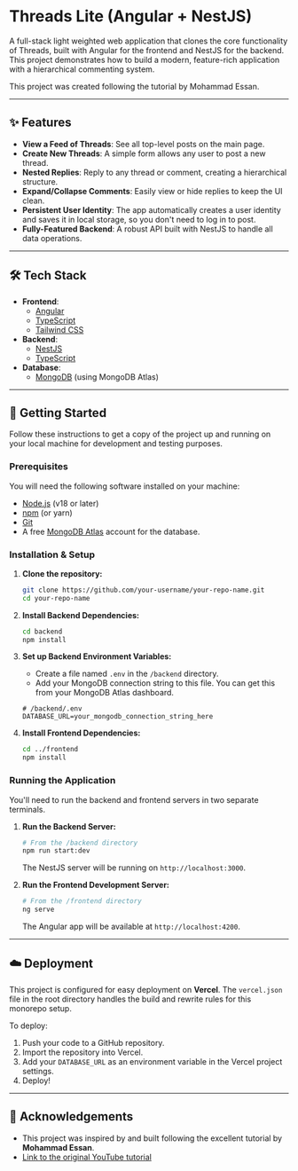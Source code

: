 # Threads Lite (Angular + NestJS)

A full-stack light weighted web application that clones the core functionality of Threads, built with Angular for the frontend and NestJS for the backend. This project demonstrates how to build a modern, feature-rich application with a hierarchical commenting system.

This project was created following the tutorial by Mohammad Essan.

-----

## ✨ Features

  * **View a Feed of Threads**: See all top-level posts on the main page.
  * **Create New Threads**: A simple form allows any user to post a new thread.
  * **Nested Replies**: Reply to any thread or comment, creating a hierarchical structure.
  * **Expand/Collapse Comments**: Easily view or hide replies to keep the UI clean.
  * **Persistent User Identity**: The app automatically creates a user identity and saves it in local storage, so you don't need to log in to post.
  * **Fully-Featured Backend**: A robust API built with NestJS to handle all data operations.

-----

## 🛠️ Tech Stack

  * **Frontend**:
      * [Angular](https://angular.io/)
      * [TypeScript](https://www.typescriptlang.org/)
      * [Tailwind CSS](https://tailwindcss.com/)
  * **Backend**:
      * [NestJS](https://nestjs.com/)
      * [TypeScript](https://www.typescriptlang.org/)
  * **Database**:
      * [MongoDB](https://www.mongodb.com/) (using MongoDB Atlas)

-----

## 🚀 Getting Started

Follow these instructions to get a copy of the project up and running on your local machine for development and testing purposes.

### Prerequisites

You will need the following software installed on your machine:

  * [Node.js](https://nodejs.org/en/) (v18 or later)
  * [npm](https://www.npmjs.com/) (or yarn)
  * [Git](https://git-scm.com/)
  * A free [MongoDB Atlas](https://www.mongodb.com/cloud/atlas/register) account for the database.

### Installation & Setup

1.  **Clone the repository:**

    ```sh
    git clone https://github.com/your-username/your-repo-name.git
    cd your-repo-name
    ```

2.  **Install Backend Dependencies:**

    ```sh
    cd backend
    npm install
    ```

3.  **Set up Backend Environment Variables:**

      * Create a file named `.env` in the `/backend` directory.
      * Add your MongoDB connection string to this file. You can get this from your MongoDB Atlas dashboard.

    <!-- end list -->

    ```env
    # /backend/.env
    DATABASE_URL=your_mongodb_connection_string_here
    ```

4.  **Install Frontend Dependencies:**

    ```sh
    cd ../frontend
    npm install
    ```

### Running the Application

You'll need to run the backend and frontend servers in two separate terminals.

1.  **Run the Backend Server:**

    ```sh
    # From the /backend directory
    npm run start:dev
    ```

    The NestJS server will be running on `http://localhost:3000`.

2.  **Run the Frontend Development Server:**

    ```sh
    # From the /frontend directory
    ng serve
    ```

    The Angular app will be available at `http://localhost:4200`.

-----

## ☁️ Deployment

This project is configured for easy deployment on **Vercel**. The `vercel.json` file in the root directory handles the build and rewrite rules for this monorepo setup.

To deploy:

1.  Push your code to a GitHub repository.
2.  Import the repository into Vercel.
3.  Add your `DATABASE_URL` as an environment variable in the Vercel project settings.
4.  Deploy\!

-----

## 🙏 Acknowledgements

  * This project was inspired by and built following the excellent tutorial by **Mohammad Essan**.
  * [Link to the original YouTube tutorial](https://www.google.com/search?q=https://youtu.be/cAj6gzAMNfA)
